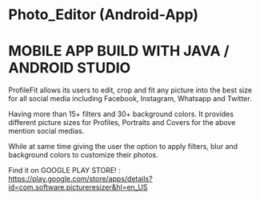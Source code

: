 # Photo_Editor (Android-App)

# MOBILE APP BUILD WITH JAVA / ANDROID STUDIO

ProfileFit allows its users to edit, crop and fit any picture into the best size for all social media including Facebook, Instagram, Whatsapp and Twitter.

Having more than 15+ filters and 30+ background colors.
It provides different picture sizes for Profiles, Portraits and Covers for the above mention social medias.

While at same time giving the user the option to apply filters, blur and background colors to customize their photos.

Find it on GOOGLE PLAY STORE! : https://play.google.com/store/apps/details?id=com.software.pictureresizer&hl=en_US
